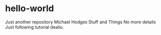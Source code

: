 # hello-world
Just another repository
Michael Hodges
Stuff and Things
No more details
Just following tutorial dealio.
